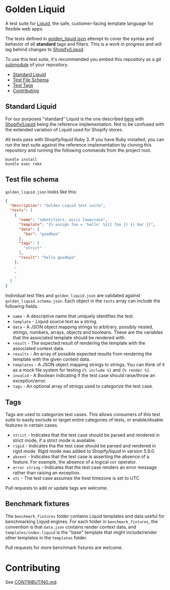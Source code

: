 # Golden Liquid

A test suite for [Liquid](https://shopify.github.io/liquid/), the safe, customer-facing template language for flexible web apps.

The tests defined in [golden_liquid.json](golden_liquid.json) attempt to cover the syntax and behavior of all **standard** tags and filters. This is a work in progress and will lag behind changes to [Shopify/Liquid](https://github.com/Shopify/liquid).

To use this test suite, it's recommended you embed this repository as a git [submodule](https://git-scm.com/book/en/v2/Git-Tools-Submodules) of your repository.

- [Standard Liquid](#standard-liquid)
- [Test File Schema](#test-file-schema)
- [Test Tags](#tags)
- [Contributing](#contributing)

## Standard Liquid

For our purposes "standard" Liquid is the one described [here](https://shopify.github.io/liquid/) with [Shopify/Liquid](https://github.com/Shopify/liquid) being the reference implementation. Not to be confused with the extended variation of Liquid used for Shopify stores.

All tests pass with Shopify/liquid Ruby 3. If you have Ruby installed, you can run the test suite against the reference implementation by cloning this repository and running the following commands from the project root.

```
bundle install
bundle exec rake
```

## Test file schema

`golden_liquid.json` looks like this:

```json
{
  "description": "Golden Liquid test suite",
  "tests": [
    {
      "name": "identifiers, ascii lowercase",
      "template": "{% assign foo = 'hello' %}{{ foo }} {{ bar }}",
      "data": {
        "bar": "goodbye"
      },
      "tags": [
        "strict"
      ],
      "result": "hello goodbye"
    },
    .
    .
    .
  ]
}
```

Individual test files and `golden_liquid.json` are validated against `golden_liquid.schema.json`. Each object in the `tests` array can include the following fields.

- `name` - A descriptive name that uniquely identifies the test.
- `template` - Liquid source text as a string.
- `data` - A JSON object mapping strings to arbitrary, possibly nested, strings, numbers, arrays, objects and booleans. These are the variables that the associated template should be rendered with.
- `result` - The expected result of rendering the template with the associated context data.
- `results` - An array of possible expected results from rendering the template with the given context data.
- `templates` - A JSON object mapping strings to strings. You can think of it as a mock file system for testing `{% include %}` and `{% render %}`.
- `invalid` - A Boolean indicating if the test case should raise/throw an exception/error.
- `tags` - An optional array of strings used to categorize the test case.

## Tags

Tags are used to categorize test cases. This allows consumers of this test suite to easily exclude or target entire categories of tests, or enable/disable features in certain cases.

- `strict` - Indicates that the test case should be parsed and rendered in strict mode, if a strict mode is available.
- `rigid` - Indicates tha the test case should be parsed and rendered in rigid mode. Rigid mode was added to Shopify/liquid in version 5.9.0.
- `absent` - Indicates that the test case is asserting the absence of a feature. For example, the absence of a logical `not` operator.
- `error string` - Indicates that the test case renders an error message rather than raising an exception.
- `utc` - The test case assumes the host timezone is set to UTC

Pull requests to add or update tags are welcome.

## Benchmark fixtures

The `benchmark_fixtures` folder contains Liquid templates and data useful for benchmarking Liquid engines. For each folder in `benchmark_fixtures`, the convention is that `data.json` contains render context data, and `templates/index.liquid` is the "base" template that might include/render other templates in the `templates` folder.

Pull requests for more benchmark fixtures are welcome.

# Contributing

See [CONTRIBUTING.md](https://github.com/jg-rp/golden-liquid/blob/main/CONTRIBUTING.md).
